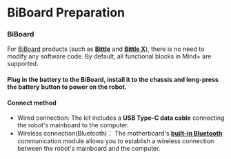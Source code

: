# BiBoard Preparation

### BiBoard

For [BiBoard](https://docs.petoi.com/biboard/biboard-v0) products (such as [**Bittle**](https://bittle.petoi.com/) and [**Bittle X**](https://bittle-x.petoi.com)), there is no need to modify any software code. By default, all functional blocks in Mind+ are supported.&#x20;

#### Plug in the battery to the BiBoard, install it to the chassis and long-press the battery button to power on the robot.

#### Connect method

* Wired connection: The kit includes a **USB Type-C data cable** connecting the robot's mainboard to the computer.
* Wireless connection(Bluetooth)： The motherboard's [**built-in Bluetooth**](https://docs.petoi.com/bluetooth-connection) communication module allows you to establish a wireless connection between the robot's mainboard and the computer.
